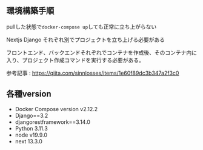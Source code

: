 ## 環境構築手順

pullした状態で`docker-compose up`しても正常に立ち上がらない

Nextjs Django それぞれ別でプロジェクトを立ち上げる必要がある

フロントエンド、バックエンドそれぞれでコンテナを作成後、そのコンテナ内に入り、プロジェクト作成コマンドを実行する必要がある。

参考記事 : https://qiita.com/sinnlosses/items/1e60f89dc3b347a2f3c0

## 各種version

- Docker Compose version v2.12.2
- Django==3.2
- djangorestframework==3.14.0
- Python 3.11.3
- node v19.9.0
- next 13.3.0
